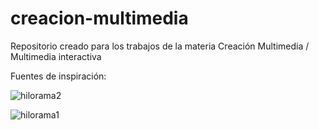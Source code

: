 # creacion-multimedia
Repositorio creado para los trabajos de la materia Creación Multimedia / Multimedia interactiva

Fuentes de inspiración:

![hilorama2](https://images.squarespace-cdn.com/content/v1/5744808e27d4bd89642b72f4/1588110774300-7FLNGNLLUQ14X6TM9E7A/stringart12.png?format=750w)

![hilorama1](https://i.pinimg.com/originals/54/7b/2f/547b2f9975e9b7606605a3f300511b4f.jpg)

